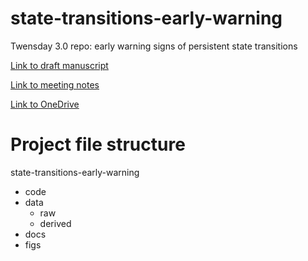 # state-transitions-early-warning
Twensday 3.0 repo: early warning signs of persistent state transitions

[Link to draft manuscript](https://docs.google.com/document/d/1U4QrbywKsIr81WN0wBX9XOCkE8owzpHM3tdX2jrBw5I/edit)

[Link to meeting notes](https://docs.google.com/document/d/1cIgb_LgIppDPLCSrtHLELyMu2-K4SysNrN34_dtLCrw/edit)

[Link to OneDrive](https://o365coloradoedu-my.sharepoint.com/personal/giil6243_colorado_edu/_layouts/15/onedrive.aspx?id=%2Fpersonal%2Fgiil6243%5Fcolorado%5Fedu%2FDocuments%2FTwensday%5F03%2FData&view=0)

# Project file structure

state-transitions-early-warning
  - code
  - data
    - raw
    - derived
  - docs
  - figs

